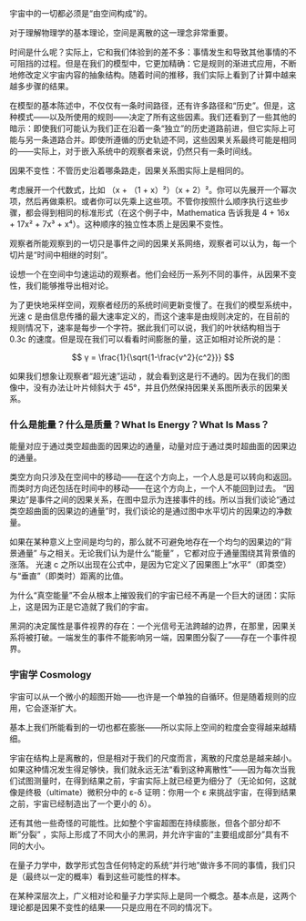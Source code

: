宇宙中的一切都必须是“由空间构成”的。

对于理解物理学的基本理论，空间是离散的这一理念非常重要。

时间是什么呢？实际上，它和我们体验到的差不多：事情发生和导致其他事情的不可阻挡的过程。但是在我们的模型中，它更加精确：它是规则的渐进式应用，不断地修改定义宇宙内容的抽象结构。随着时间的推移，我们实际上看到了计算中越来越多步骤的结果。

在模型的基本陈述中，不仅仅有一条时间路径，还有许多路径和“历史”。但是，这种模式——以及所使用的规则——决定了所有这些因素。我们还看到了一些其他的暗示：即使我们可能认为我们正在沿着一条“独立”的历史道路前进，但它实际上可能与另一条道路合并。即使所遵循的历史轨迹不同，这些因果关系最终可能是相同的——实际上，对于嵌入系统中的观察者来说，仍然只有一条时间线。

因果不变性：不管历史沿着哪条路走，因果关系图实际上是相同的。

考虑展开一个代数式，比如 （x + （1 + x）²）（x + 2）²。你可以先展开一个幂次项，然后再做乘积。或者你可以先乘上这些项。不管你按照什么顺序执行这些步骤，都会得到相同的标准形式（在这个例子中，Mathematica 告诉我是 4 + 16x + 17x² + 7x³ + x⁴）。这种顺序的独立性本质上是因果不变性。

观察者所能观察到的一切只是事件之间的因果关系网络，观察者可以认为，每一个切片是“时间中相继的时刻”。

设想一个在空间中匀速运动的观察者。他们会经历一系列不同的事件，从因果不变性，我们能够推导出相对论。

为了更快地采样空间，观察者经历的系统时间更新变慢了。在我们的模型系统中，光速 c 是由信息传播的最大速率定义的，而这个速率是由规则决定的，在目前的规则情况下，速率是每步一个字符。据此我们可以说，我们的叶状结构相当于 0.3c 的速度。但是现在我们可以看看时间膨胀的量，这正如相对论所说的是：

$$ γ = \frac{1}{\sqrt{1-\frac{v^2}{c^2}}} $$

如果我们想象让观察者“超光速”运动 ，就会看到这是行不通的。因为在我们的图像中，没有办法让叶片倾斜大于 45°，并且仍然保持因果关系图所表示的因果关系。

### 什么是能量？什么是质量？What Is Energy？What Is Mass？

能量对应于通过类空超曲面的因果边的通量，动量对应于通过类时超曲面的因果边的通量。

类空方向只涉及在空间中的移动——在这个方向上，一个人总是可以转向和返回。而类时方向还包括在时间中的移动——在这个方向上，一个人不能回到过去。
“因果边”是事件之间的因果关系，在图中显示为连接事件的线。所以当我们谈论“通过类空超曲面的因果边的通量”时，我们谈论的是通过图中水平切片的因果边的净数量。

如果在某种意义上空间是均匀的，那么就不可避免地存在一个均匀的因果边的“背景通量” 与之相关。无论我们认为是什么“能量” ，它都对应于通量围绕其背景值的涨落。
光速 c 之所以出现在公式中，是因为它定义了因果图上“水平”（即类空）与“垂直”（即类时）距离的比值。

为什么“真空能量”不会从根本上摧毁我们的宇宙已经不再是一个巨大的谜团：实际上，这是因为正是它造就了我们的宇宙。

黑洞的决定属性是事件视界的存在：一个光信号无法跨越的边界，在那里，因果关系将被打破。一端发生的事件不能影响另一端，因果图分裂了——存在一个事件视界。

### 宇宙学 Cosmology

宇宙可以从一个微小的超图开始——也许是一个单独的自循环。但是随着规则的应用，它会逐渐扩大。

基本上我们所能看到的一切也都在膨胀——所以实际上空间的粒度会变得越来越精细。

宇宙在结构上是离散的，但是相对于我们的尺度而言，离散的尺度总是越来越小。如果这种情况发生得足够快，我们就永远无法“看到这种离散性”——因为每次当我们试图测量时，在得到结果之前，宇宙实际上就已经更为细分了（无论如何，这就像是终极（ultimate）微积分中的 ε-δ 证明：你用一个 ε 来挑战宇宙，在得到结果之前，宇宙已经制造出了一个更小的 δ）。

还有其他一些奇怪的可能性。比如整个宇宙超图在持续膨胀，但各个部分却不断”分裂” ，实际上形成了不同大小的黑洞，并允许宇宙的”主要组成部分”具有不同的大小。

在量子力学中，数学形式包含任何特定的系统“并行地”做许多不同的事情，我们只是（最终以一定的概率）看到这些可能性的样本。

在某种深层次上，广义相对论和量子力学实际上是同一个概念。基本点是，这两个理论都是因果不变性的结果——只是应用在不同的情况下。
